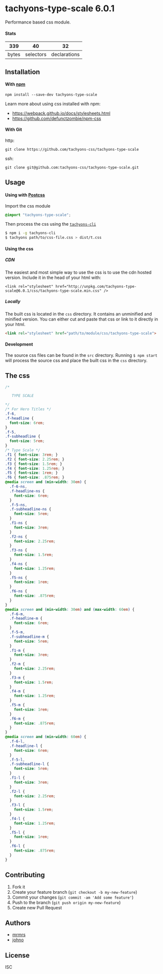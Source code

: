 # tachyons-type-scale 6.0.1

Performance based css module.

#### Stats

339 | 40 | 32
---|---|---
bytes | selectors | declarations

## Installation

#### With [npm](https://npmjs.com)

```
npm install --save-dev tachyons-type-scale
```

Learn more about using css installed with npm:
* https://webpack.github.io/docs/stylesheets.html
* https://github.com/defunctzombie/npm-css

#### With Git

http:
```
git clone https://github.com/tachyons-css/tachyons-type-scale
```

ssh:
```
git clone git@github.com:tachyons-css/tachyons-type-scale.git
```

## Usage

#### Using with [Postcss](https://github.com/postcss/postcss)

Import the css module

```css
@import "tachyons-type-scale";
```

Then process the css using the [`tachyons-cli`](https://github.com/tachyons-css/tachyons-cli)

```sh
$ npm i -g tachyons-cli
$ tachyons path/to/css-file.css > dist/t.css
```

#### Using the css

##### CDN
The easiest and most simple way to use the css is to use the cdn hosted version. Include it in the head of your html with:

```
<link rel="stylesheet" href="http://unpkg.com/tachyons-type-scale@6.0.1/css/tachyons-type-scale.min.css" />
```

##### Locally
The built css is located in the `css` directory. It contains an unminified and minified version.
You can either cut and paste that css or link to it directly in your html.

```html
<link rel="stylesheet" href="path/to/module/css/tachyons-type-scale">
```

#### Development

The source css files can be found in the `src` directory.
Running `$ npm start` will process the source css and place the built css in the `css` directory.

## The css

```css
/*

   TYPE SCALE

*/
/* For Hero Titles */
.f-6,
.f-headline {
  font-size: 6rem;
}
.f-5,
.f-subheadline {
  font-size: 5rem;
}
/* Type Scale */
.f1 { font-size: 3rem; }
.f2 { font-size: 2.25rem; }
.f3 { font-size: 1.5rem; }
.f4 { font-size: 1.25rem; }
.f5 { font-size: 1rem; }
.f6 { font-size: .875rem; }
@media screen and (min-width: 30em) {
  .f-6-ns,
  .f-headline-ns {
    font-size: 6rem;
  }
  .f-5-ns,
  .f-subheadline-ns {
    font-size: 5rem;
  }
  .f1-ns {
    font-size: 3rem;
  }
  .f2-ns {
    font-size: 2.25rem;
  }
  .f3-ns {
    font-size: 1.5rem;
  }
  .f4-ns {
    font-size: 1.25rem;
  }
  .f5-ns {
    font-size: 1rem;
  }
  .f6-ns {
    font-size: .875rem;
  }
}
@media screen and (min-width: 30em) and (max-width: 60em) {
  .f-6-m,
  .f-headline-m {
    font-size: 6rem;
  }
  .f-5-m,
  .f-subheadline-m {
    font-size: 5rem;
  }
  .f1-m {
    font-size: 3rem;
  }
  .f2-m {
    font-size: 2.25rem;
  }
  .f3-m {
    font-size: 1.5rem;
  }
  .f4-m {
    font-size: 1.25rem;
  }
  .f5-m {
    font-size: 1rem;
  }
  .f6-m {
    font-size: .875rem;
  }
}
@media screen and (min-width: 60em) {
  .f-6-l,
  .f-headline-l {
    font-size: 6rem;
  }
  .f-5-l,
  .f-subheadline-l {
    font-size: 5rem;
  }
  .f1-l {
    font-size: 3rem;
  }
  .f2-l {
    font-size: 2.25rem;
  }
  .f3-l {
    font-size: 1.5rem;
  }
  .f4-l {
    font-size: 1.25rem;
  }
  .f5-l {
    font-size: 1rem;
  }
  .f6-l {
    font-size: .875rem;
  }
}
```

## Contributing

1. Fork it
2. Create your feature branch (`git checkout -b my-new-feature`)
3. Commit your changes (`git commit -am 'Add some feature'`)
4. Push to the branch (`git push origin my-new-feature`)
5. Create new Pull Request

## Authors

* [mrmrs](http://mrmrs.io)
* [johno](http://johnotander.com)

## License

ISC